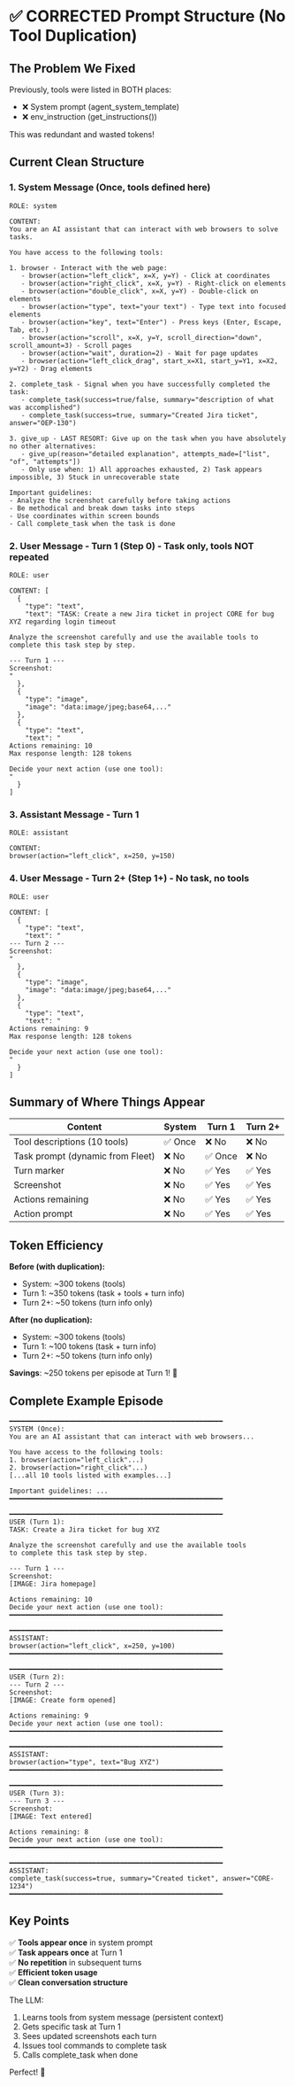 # ✅ CORRECTED Prompt Structure (No Tool Duplication)

## The Problem We Fixed
Previously, tools were listed in BOTH places:
- ❌ System prompt (agent_system_template) 
- ❌ env_instruction (get_instructions())

This was redundant and wasted tokens!

## Current Clean Structure

### 1. System Message (Once, tools defined here)
```
ROLE: system

CONTENT:
You are an AI assistant that can interact with web browsers to solve tasks.

You have access to the following tools:

1. browser - Interact with the web page:
   - browser(action="left_click", x=X, y=Y) - Click at coordinates
   - browser(action="right_click", x=X, y=Y) - Right-click on elements
   - browser(action="double_click", x=X, y=Y) - Double-click on elements
   - browser(action="type", text="your text") - Type text into focused elements
   - browser(action="key", text="Enter") - Press keys (Enter, Escape, Tab, etc.)
   - browser(action="scroll", x=X, y=Y, scroll_direction="down", scroll_amount=3) - Scroll pages
   - browser(action="wait", duration=2) - Wait for page updates
   - browser(action="left_click_drag", start_x=X1, start_y=Y1, x=X2, y=Y2) - Drag elements

2. complete_task - Signal when you have successfully completed the task:
   - complete_task(success=true/false, summary="description of what was accomplished")
   - complete_task(success=true, summary="Created Jira ticket", answer="OEP-130")

3. give_up - LAST RESORT: Give up on the task when you have absolutely no other alternatives:
   - give_up(reason="detailed explanation", attempts_made=["list", "of", "attempts"])
   - Only use when: 1) All approaches exhausted, 2) Task appears impossible, 3) Stuck in unrecoverable state

Important guidelines:
- Analyze the screenshot carefully before taking actions
- Be methodical and break down tasks into steps
- Use coordinates within screen bounds
- Call complete_task when the task is done
```

### 2. User Message - Turn 1 (Step 0) - Task only, tools NOT repeated

```
ROLE: user

CONTENT: [
  {
    "type": "text",
    "text": "TASK: Create a new Jira ticket in project CORE for bug XYZ regarding login timeout

Analyze the screenshot carefully and use the available tools to complete this task step by step.

--- Turn 1 ---
Screenshot:
"
  },
  {
    "type": "image", 
    "image": "data:image/jpeg;base64,..."
  },
  {
    "type": "text",
    "text": "
Actions remaining: 10
Max response length: 128 tokens

Decide your next action (use one tool):
"
  }
]
```

### 3. Assistant Message - Turn 1

```
ROLE: assistant

CONTENT:
browser(action="left_click", x=250, y=150)
```

### 4. User Message - Turn 2+ (Step 1+) - No task, no tools

```
ROLE: user

CONTENT: [
  {
    "type": "text",
    "text": "
--- Turn 2 ---
Screenshot:
"
  },
  {
    "type": "image",
    "image": "data:image/jpeg;base64,..."
  },
  {
    "type": "text",
    "text": "
Actions remaining: 9
Max response length: 128 tokens

Decide your next action (use one tool):
"
  }
]
```

## Summary of Where Things Appear

| Content | System | Turn 1 | Turn 2+ |
|---------|--------|--------|---------|
| Tool descriptions (10 tools) | ✅ Once | ❌ No | ❌ No |
| Task prompt (dynamic from Fleet) | ❌ No | ✅ Once | ❌ No |
| Turn marker | ❌ No | ✅ Yes | ✅ Yes |
| Screenshot | ❌ No | ✅ Yes | ✅ Yes |
| Actions remaining | ❌ No | ✅ Yes | ✅ Yes |
| Action prompt | ❌ No | ✅ Yes | ✅ Yes |

## Token Efficiency

**Before (with duplication):**
- System: ~300 tokens (tools)
- Turn 1: ~350 tokens (task + tools + turn info)
- Turn 2+: ~50 tokens (turn info only)

**After (no duplication):**
- System: ~300 tokens (tools)
- Turn 1: ~100 tokens (task + turn info)
- Turn 2+: ~50 tokens (turn info only)

**Savings**: ~250 tokens per episode at Turn 1! 🎉

## Complete Example Episode

```
━━━━━━━━━━━━━━━━━━━━━━━━━━━━━━━━━━━━━━━━━━━━━━━━━━━━━━
SYSTEM (Once):
You are an AI assistant that can interact with web browsers...

You have access to the following tools:
1. browser(action="left_click"...)
2. browser(action="right_click"...)
[...all 10 tools listed with examples...]

Important guidelines: ...
━━━━━━━━━━━━━━━━━━━━━━━━━━━━━━━━━━━━━━━━━━━━━━━━━━━━━━

━━━━━━━━━━━━━━━━━━━━━━━━━━━━━━━━━━━━━━━━━━━━━━━━━━━━━━
USER (Turn 1):
TASK: Create a Jira ticket for bug XYZ

Analyze the screenshot carefully and use the available tools 
to complete this task step by step.

--- Turn 1 ---
Screenshot:
[IMAGE: Jira homepage]

Actions remaining: 10
Decide your next action (use one tool):
━━━━━━━━━━━━━━━━━━━━━━━━━━━━━━━━━━━━━━━━━━━━━━━━━━━━━━

━━━━━━━━━━━━━━━━━━━━━━━━━━━━━━━━━━━━━━━━━━━━━━━━━━━━━━
ASSISTANT:
browser(action="left_click", x=250, y=100)
━━━━━━━━━━━━━━━━━━━━━━━━━━━━━━━━━━━━━━━━━━━━━━━━━━━━━━

━━━━━━━━━━━━━━━━━━━━━━━━━━━━━━━━━━━━━━━━━━━━━━━━━━━━━━
USER (Turn 2):
--- Turn 2 ---
Screenshot:
[IMAGE: Create form opened]

Actions remaining: 9
Decide your next action (use one tool):
━━━━━━━━━━━━━━━━━━━━━━━━━━━━━━━━━━━━━━━━━━━━━━━━━━━━━━

━━━━━━━━━━━━━━━━━━━━━━━━━━━━━━━━━━━━━━━━━━━━━━━━━━━━━━
ASSISTANT:
browser(action="type", text="Bug XYZ")
━━━━━━━━━━━━━━━━━━━━━━━━━━━━━━━━━━━━━━━━━━━━━━━━━━━━━━

━━━━━━━━━━━━━━━━━━━━━━━━━━━━━━━━━━━━━━━━━━━━━━━━━━━━━━
USER (Turn 3):
--- Turn 3 ---
Screenshot:
[IMAGE: Text entered]

Actions remaining: 8
Decide your next action (use one tool):
━━━━━━━━━━━━━━━━━━━━━━━━━━━━━━━━━━━━━━━━━━━━━━━━━━━━━━

━━━━━━━━━━━━━━━━━━━━━━━━━━━━━━━━━━━━━━━━━━━━━━━━━━━━━━
ASSISTANT:
complete_task(success=true, summary="Created ticket", answer="CORE-1234")
━━━━━━━━━━━━━━━━━━━━━━━━━━━━━━━━━━━━━━━━━━━━━━━━━━━━━━
```

## Key Points

✅ **Tools appear once** in system prompt  
✅ **Task appears once** at Turn 1  
✅ **No repetition** in subsequent turns  
✅ **Efficient token usage**  
✅ **Clean conversation structure**  

The LLM:
1. Learns tools from system message (persistent context)
2. Gets specific task at Turn 1 
3. Sees updated screenshots each turn
4. Issues tool commands to complete task
5. Calls complete_task when done

Perfect! 🚀

